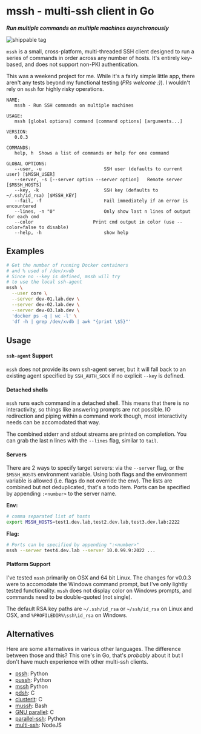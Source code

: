 # mssh - multi-ssh client in Go
***Run multiple commands on multiple machines asynchronously***

![shippable tag](https://api.shippable.com/projects/55c6f3c9edd7f2c0529a2f19/badge/master)

`mssh` is a small, cross-platform, multi-threaded SSH client designed to run a series of commands in order across any number of hosts.  It's entirely key-based, and does not support non-PKI authentication.

This was a weekend project for me. While it's a fairly simple little app, there aren't any tests beyond my functional testing (*PRs welcome :)*).  I wouldn't rely on `mssh` for highly risky operations.


```
NAME:
   mssh - Run SSH commands on multiple machines

USAGE:
   mssh [global options] command [command options] [arguments...]

VERSION:
   0.0.3

COMMANDS:
   help, h	Shows a list of commands or help for one command

GLOBAL OPTIONS:
   --user, -u 						SSH user (defaults to current user) [$MSSH_USER]
   --server, -s [--server option --server option]	Remote server [$MSSH_HOSTS]
   --key, -k 						SSH key (defaults to ~/.ssh/id_rsa) [$MSSH_KEY]
   --fail, -f						Fail immediately if an error is encountered
   --lines, -n "0"					Only show last n lines of output for each cmd
   --color						Print cmd output in color (use --color=false to disable)
   --help, -h						show help
```
## Examples
```sh
# Get the number of running Docker containers
# and % used of /dev/xvdb
# Since no --key is defined, mssh will try
# to use the local ssh-agent
mssh \
  --user core \
  --server dev-01.lab.dev \
  --server dev-02.lab.dev \
  --server dev-03.lab.dev \
  'docker ps -q | wc -l' \
  'df -h | grep /dev/xvdb | awk "{print \$5}"'
  ```
## Usage
#### `ssh-agent` Support
`mssh` does not provide its own ssh-agent server, but it will fall back to an existing agent specified by `SSH_AUTH_SOCK` if no explicit `--key` is defined.

#### Detached shells
`mssh` runs each command in a detached shell.  This means that there is no interactivity, so things like answering prompts are not possible. IO redirection and piping within a command work though, most interactivity needs can be accomodated that way.

The combined stderr and stdout streams are printed on completion.  You can grab the last n lines with the `--lines` flag, similar to `tail`.

#### Servers
There are 2 ways to specify target servers: via the `--server` flag, or the `$MSSH_HOSTS` environment variable.  Using both flags and the environment variable is allowed (i.e. flags do not override the env).  The lists are combined but not deduplicated, that's a todo item.  Ports can be specified by appending `:<number>` to the server name.

**Env:**
```sh
# comma separated list of hosts
export MSSH_HOSTS=test1.dev.lab,test2.dev.lab,test3.dev.lab:2222
```

**Flag:**
```sh
# Ports can be specified by appending ":<number>"
mssh --server test4.dev.lab --server 10.0.99.9:2022 ...
```

#### Platform Support
I've tested `mssh` primarily on OSX and 64 bit Linux.  The changes for v0.0.3 were to accomodate the Windows command prompt, but I've only lightly tested functionality.  `mssh` does not display color on Windows prompts, and commands need to be double-quoted (not single).

The default RSA key paths are `~/.ssh/id_rsa` or `~/ssh/id_rsa` on Linux and OSX, and `%PROFILEDIR%\ssh\id_rsa` on Windows.

## Alternatives
Here are some alternatives in various other languages.  The difference between those and this?  This one's in Go, that's *probably* about it but I don't have much experience with other multi-ssh clients.
 - [pssh](http://linux.die.net/man/1/pssh): Python
 - [pussh](http://pussh.sourceforge.net/): Python
 - [mssh](http://sourceforge.net/projects/mssh/) Python
 - [pdsh](https://code.google.com/p/pdsh/): C
 - [clusterit](http://clusterit.sourceforge.net/): C
 - [mussh](http://sourceforge.net/projects/mussh/): Bash
 - [GNU parallel](http://www.gnu.org/software/parallel/): C
 - [parallel-ssh](https://github.com/pkittenis/parallel-ssh): Python
 - [multi-ssh](https://github.com/denis-sokolov/multi-ssh): NodeJS
